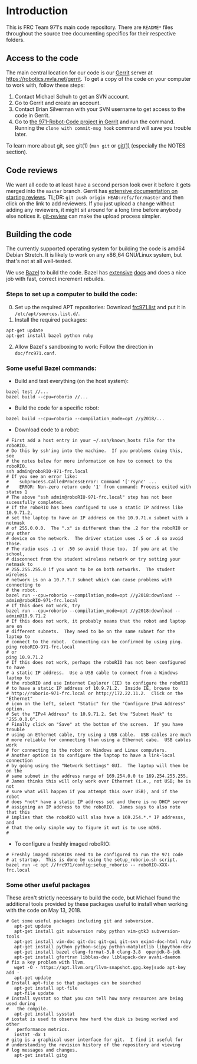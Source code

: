 # Introduction
This is FRC Team 971's main code repository. There are `README*` files throughout the source tree documenting specifics for their respective folders.

## Access to the code
The main central location for our code is our [Gerrit](https://www.gerritcodereview.com/) server at https://robotics.mvla.net/gerrit. To get a copy of the code on your computer to work with, follow these steps:
  1. Contact Michael Schuh to get an SVN account.
  2. Go to Gerrit and create an account.
  3. Contact Brian Silverman with your SVN username to get access to the code in Gerrit.
  4. Go to [the 971-Robot-Code project in Gerrit](https://robotics.mvla.net/gerrit/#/admin/projects/971-Robot-Code) and run the command.
     Running the `clone with commit-msg hook` command will save you trouble later.

To learn more about git, see git(1) (`man git` or [git(1)](http://manpages.debian.net/cgi-bin/man.cgi?query=git>) (especially the NOTES section).

## Code reviews
We want all code to at least have a second person look over it before it gets merged into the `master` branch. Gerrit has [extensive documentation on starting reviews](https://robotics.mvla.net/gerrit/Documentation/user-upload.html). TL;DR: `git push origin HEAD:refs/for/master` and then click on the link to add reviewers.
If you just upload a change without adding any reviewers, it might sit around for a long time before anybody else notices it.
[git-review](http://manpages.debian.org/cgi-bin/man.cgi?query=git-review) can make the upload process simpler.

## Building the code
The currently supported operating system for building the code is amd64 Debian Stretch. It is likely to work on any x86\_64 GNU/Linux system, but that's not at all well-tested.

We use [Bazel](http://bazel.io) to build the code. Bazel has [extensive](https://docs.bazel.build/versions/master/build-ref.html) [docs](https://docs.bazel.build/versions/master/be/overview.html) and does a nice job with fast, correct increment rebuilds.

### Steps to set up a computer to build the code:
  0. Set up the required APT repositories:
     Download
	 [frc971.list](http://robotics.mvla.net/files/frc971/packages/frc971.list)
	 and put it in `/etc/apt/sources.list.d/`.
  1. Install the required packages:
```console
apt-get update
apt-get install bazel python ruby
```
  2. Allow Bazel's sandboxing to work:
     Follow the direction in `doc/frc971.conf`.

### Some useful Bazel commands:
  * Build and test everything (on the host system):
```console
bazel test //...
bazel build --cpu=roborio //...
```
  * Build the code for a specific robot:
```console
bazel build --cpu=roborio --compilation_mode=opt //y2018/...
```
  * Download code to a robot:
```console
# First add a host entry in your ~/.ssh/known_hosts file for the roboRIO.
# Do this by ssh'ing into the machine.  If you problems doing this, see
# the notes below for more information on how to connect to the roboRIO.
ssh admin@roboRIO-971-frc.local
# If you see an error like:
#    subprocess.CalledProcessError: Command '['rsync' ...
#    ERROR: Non-zero return code '1' from command: Process exited with status 1
# The above "ssh admin@roboRIO-971-frc.local" step has not been sucessfully completed.
# If the roboRIO has been configued to use a static IP address like 10.9.71.2,
# set the laptop to have an IP address on the 10.9.71.x subnet with a netmask
# of 255.0.0.0.  The ".x" is different than the .2 for the roboRIO or any other
# device on the network.  The driver station uses .5 or .6 so avoid those.
# The radio uses .1 or .50 so avoid those too.  If you are at the school,
# disconnect from the student wireless network or try setting your netmask to
# 255.255.255.0 if you want to be on both networks.  The student wireless
# network is on a 10.?.?.? subnet which can cause problems with connecting to
# the robot.
bazel run --cpu=roborio --compilation_mode=opt //y2018:download -- admin@roboRIO-971-frc.local
# If this does not work, try
bazel run --cpu=roborio --compilation_mode=opt //y2018:download -- admin@10.9.71.2
# If this does not work, it probably means that the robot and laptop are on
# different subnets.  They need to be on the same subnet for the laptop to
# connect to the robot.  Connecting can be confirmed by using ping.
ping roboRIO-971-frc.local
# or
ping 10.9.71.2
# If this does not work, perhaps the roboRIO has not been configured to have
# a static IP address.  Use a USB cable to connect from a Windows laptop to
# the roboRIO and use Internet Explorer (IE) to configure the roboRIO
# to have a static IP address of 10.9.71.2.  Inside IE, browse to
# http://roborio-971-frc.local or http://172.22.11.2.  Click on the "Ethernet"
# icon on the left, select "Static" for the "Configure IPv4 Address" option.
# Set the "IPv4 Address" to 10.9.71.2. Set the "Subnet Mask" to "255.0.0.0".
# Finally click on "Save" at the bottom of the screen.  If you have trouble
# using an Ethernet cable, try using a USB cable.  USB cables are much
# more reliable for connecting than using a Ethernet cabe.  USB cables work
# for connecting to the robot on Windows and Linux computers.
# Another option is to configure the laptop to have a link-local connection
# by going using the "Network Settings" GUI.  The laptop will then be on the
# same subnet in the address range of 169.254.0.0 to 169.254.255.255.
# James thinks this will only work over Ethernet (i.e., not USB; he is not
# sure what will happen if you attempt this over USB), and if the robot
# does *not* have a static IP address set and there is no DHCP server
# assigning an IP address to the roboRIO.  James says to also note that this
# implies that the roboRIO will also have a 169.254.*.* IP addresss, and
# that the only simple way to figure it out is to use mDNS.
#
```
  * To configure a freshly imaged roboRIO:
```console
# Freshly imaged roboRIOs need to be configured to run the 971 code
# at startup.  This is done by using the setup_roborio.sh script.
bazel run -c opt //frc971/config:setup_roborio -- roboRIO-XXX-frc.local
```

### Some other useful packages
These aren't strictly necessary to build the code, but Michael found the
additional tools provided by these packages useful to install when working with
the code on May 13, 2018.

```console
# Get some useful packages including git and subversion.
   apt-get update
   apt-get install git subversion ruby python vim-gtk3 subversion-tools
   apt-get install vim-doc git-doc git-gui git-svn exim4-doc-html ruby
   apt-get install python python-scipy python-matplotlib libpython-dev
   apt-get install bazel clang-format-3.8 clang-3.8  openjdk-8-jdk
   apt-get install gfortran libblas-dev liblapack-dev avahi-daemon
# fix a key problem with llvm.
   wget -O - https://apt.llvm.org/llvm-snapshot.gpg.key|sudo apt-key add -
   apt-get update
# Install apt-file so that packages can be searched
   apt-get install apt-file
   apt-file update
# Install sysstat so that you can tell how many resources are being used during
#   the compile.
   apt-get install sysstat
# iostat is used to observe how hard the disk is being worked and other
#   performance metrics.
   iostat -dx 1
# gitg is a graphical user interface for git.  I find it useful for
# understanding the revision history of the repository and viewing
# log messages and changes.
   apt-get install gitg
```
